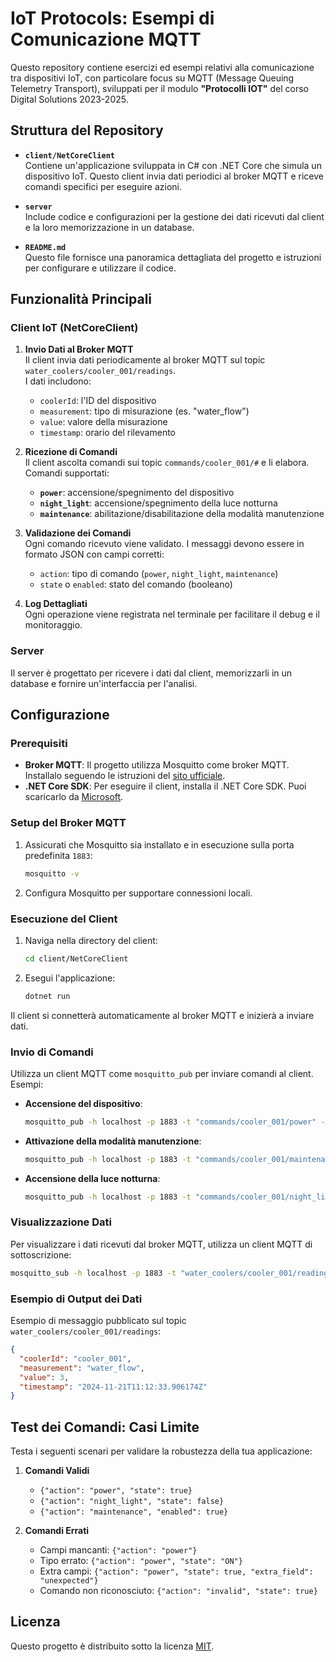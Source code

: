
# IoT Protocols: Esempi di Comunicazione MQTT

Questo repository contiene esercizi ed esempi relativi alla comunicazione tra dispositivi IoT, con particolare focus su MQTT (Message Queuing Telemetry Transport), sviluppati per il modulo **"Protocolli IOT"** del corso Digital Solutions 2023-2025.

## Struttura del Repository

- **`client/NetCoreClient`**  
  Contiene un'applicazione sviluppata in C# con .NET Core che simula un dispositivo IoT. Questo client invia dati periodici al broker MQTT e riceve comandi specifici per eseguire azioni.

- **`server`**  
  Include codice e configurazioni per la gestione dei dati ricevuti dal client e la loro memorizzazione in un database.

- **`README.md`**  
  Questo file fornisce una panoramica dettagliata del progetto e istruzioni per configurare e utilizzare il codice.

## Funzionalità Principali

### Client IoT (NetCoreClient)

1. **Invio Dati al Broker MQTT**  
   Il client invia dati periodicamente al broker MQTT sul topic `water_coolers/cooler_001/readings`.  
   I dati includono: 
   - `coolerId`: l'ID del dispositivo
   - `measurement`: tipo di misurazione (es. "water_flow")
   - `value`: valore della misurazione
   - `timestamp`: orario del rilevamento

2. **Ricezione di Comandi**  
   Il client ascolta comandi sui topic `commands/cooler_001/#` e li elabora.  
   Comandi supportati:  
   - **`power`**: accensione/spegnimento del dispositivo  
   - **`night_light`**: accensione/spegnimento della luce notturna  
   - **`maintenance`**: abilitazione/disabilitazione della modalità manutenzione  

3. **Validazione dei Comandi**  
   Ogni comando ricevuto viene validato. I messaggi devono essere in formato JSON con campi corretti:
   - `action`: tipo di comando (`power`, `night_light`, `maintenance`)
   - `state` o `enabled`: stato del comando (booleano)

4. **Log Dettagliati**  
   Ogni operazione viene registrata nel terminale per facilitare il debug e il monitoraggio.

### Server

Il server è progettato per ricevere i dati dal client, memorizzarli in un database e fornire un'interfaccia per l'analisi.

## Configurazione

### Prerequisiti

- **Broker MQTT**: Il progetto utilizza Mosquitto come broker MQTT. Installalo seguendo le istruzioni del [sito ufficiale](https://mosquitto.org/).
- **.NET Core SDK**: Per eseguire il client, installa il .NET Core SDK. Puoi scaricarlo da [Microsoft](https://dotnet.microsoft.com/).

### Setup del Broker MQTT

1. Assicurati che Mosquitto sia installato e in esecuzione sulla porta predefinita `1883`:
   ```bash
   mosquitto -v
   ```

2. Configura Mosquitto per supportare connessioni locali.

### Esecuzione del Client

1. Naviga nella directory del client:
   ```bash
   cd client/NetCoreClient
   ```

2. Esegui l'applicazione:
   ```bash
   dotnet run
   ```

Il client si connetterà automaticamente al broker MQTT e inizierà a inviare dati.

### Invio di Comandi

Utilizza un client MQTT come `mosquitto_pub` per inviare comandi al client. Esempi:

- **Accensione del dispositivo**:
  ```bash
  mosquitto_pub -h localhost -p 1883 -t "commands/cooler_001/power" -m '{"action": "power", "state": true}'
  ```

- **Attivazione della modalità manutenzione**:
  ```bash
  mosquitto_pub -h localhost -p 1883 -t "commands/cooler_001/maintenance" -m '{"action": "maintenance", "enabled": true}'
  ```

- **Accensione della luce notturna**:
  ```bash
  mosquitto_pub -h localhost -p 1883 -t "commands/cooler_001/night_light" -m '{"action": "night_light", "state": true}'
  ```

### Visualizzazione Dati

Per visualizzare i dati ricevuti dal broker MQTT, utilizza un client MQTT di sottoscrizione:
```bash
mosquitto_sub -h localhost -p 1883 -t "water_coolers/cooler_001/readings"
```

### Esempio di Output dei Dati

Esempio di messaggio pubblicato sul topic `water_coolers/cooler_001/readings`:

```json
{
  "coolerId": "cooler_001",
  "measurement": "water_flow",
  "value": 3,
  "timestamp": "2024-11-21T11:12:33.906174Z"
}
```

## Test dei Comandi: Casi Limite

Testa i seguenti scenari per validare la robustezza della tua applicazione:

1. **Comandi Validi**
   - `{"action": "power", "state": true}`
   - `{"action": "night_light", "state": false}`
   - `{"action": "maintenance", "enabled": true}`

2. **Comandi Errati**
   - Campi mancanti: `{"action": "power"}`
   - Tipo errato: `{"action": "power", "state": "ON"}`
   - Extra campi: `{"action": "power", "state": true, "extra_field": "unexpected"}`
   - Comando non riconosciuto: `{"action": "invalid", "state": true}`

## Licenza

Questo progetto è distribuito sotto la licenza [MIT](LICENSE). 
